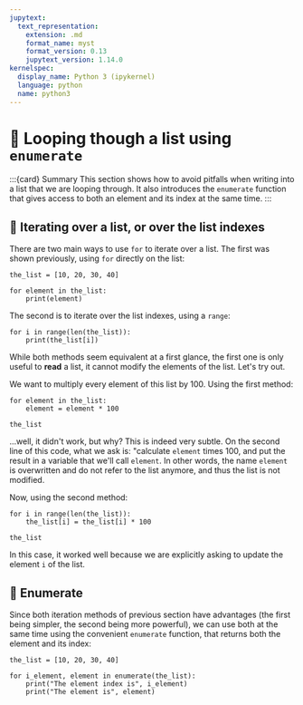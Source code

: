 ```yaml
---
jupytext:
  text_representation:
    extension: .md
    format_name: myst
    format_version: 0.13
    jupytext_version: 1.14.0
kernelspec:
  display_name: Python 3 (ipykernel)
  language: python
  name: python3
---
```


# 📖 Looping though a list using `enumerate`

:::{card} Summary
This section shows how to avoid pitfalls when writing into a list that we are looping through. It also introduces the `enumerate` function that gives access to both an element and its index at the same time.
:::

## 📄 Iterating over a list, or over the list indexes

There are two main ways to use `for` to iterate over a list. The first was shown previously, using `for` directly on the list:

```{code-cell} ipython3
the_list = [10, 20, 30, 40]
```

```{code-cell} ipython3
for element in the_list:
    print(element)
```

The second is to iterate over the list indexes, using a `range`:

```{code-cell} ipython3
for i in range(len(the_list)):
    print(the_list[i])
```

While both methods seem equivalent at a first glance, the first one is only useful to **read** a list, it cannot modify the elements of the list. Let's try out.

We want to multiply every element of this list by 100. Using the first method:

```{code-cell} ipython3
for element in the_list:
    element = element * 100

the_list
```

...well, it didn't work, but why? This is indeed very subtle. On the second line of this code, what we ask is: "calculate `element` times 100, and put the result in a variable that we'll call `element`. In other words, the name `element` is overwritten and do not refer to the list anymore, and thus the list is not modified.

Now, using the second method:

```{code-cell} ipython3
for i in range(len(the_list)):
    the_list[i] = the_list[i] * 100

the_list
```

In this case, it worked well because we are explicitly asking to update the element `i` of the list.

## 📄 Enumerate

Since both iteration methods of previous section have advantages (the first being simpler, the second being more powerful), we can use both at the same time using the convenient `enumerate` function, that returns both the element and its index:

```{code-cell} ipython3
the_list = [10, 20, 30, 40]

for i_element, element in enumerate(the_list):
    print("The element index is", i_element)
    print("The element is", element)

```
